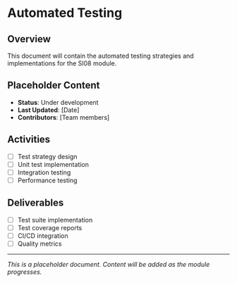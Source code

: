 # Automated Testing

## Overview
This document will contain the automated testing strategies and implementations for the SI08 module.

## Placeholder Content
- **Status**: Under development
- **Last Updated**: [Date]
- **Contributors**: [Team members]

## Activities
- [ ] Test strategy design
- [ ] Unit test implementation
- [ ] Integration testing
- [ ] Performance testing

## Deliverables
- [ ] Test suite implementation
- [ ] Test coverage reports
- [ ] CI/CD integration
- [ ] Quality metrics

---
*This is a placeholder document. Content will be added as the module progresses.*
